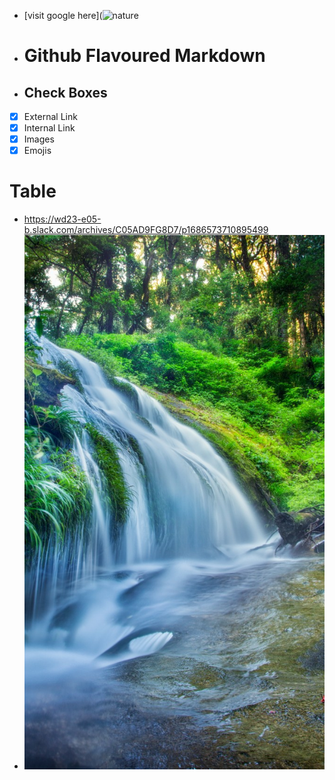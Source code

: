 - [visit google here](![nature](https://github.com/SadhanaSingh007/authoring/assets/136314752/c0a34427-e073-4a91-b60d-ef0a427ea09b)
- # Github Flavoured Markdown 
- ## Check Boxes 
- [x] External Link
- [x] Internal Link
- [x] Images
- [x] Emojis
# Table
- https://wd23-e05-b.slack.com/archives/C05AD9FG8D7/p1686573710895499
- ![11 info](./images/11.jpg)



